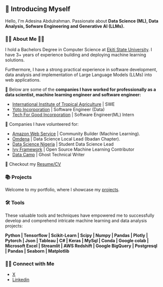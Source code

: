 ## 🙋 Introducing Myself
Hello, I'm Adesina Abdulrahman. Passionate about  **Data Science (ML), Data Analysis, Sofware Engineering and Generative AI (LLMs).** 

### 👨‍🎓 About Me 💼🎒
I hold a Bachelors Degree in Computer Science at [Ekiti State University](https://portal.eksu.ng/). I have 3+ years of experience building and deploying machine learning solutions. 

Furthermore, I have a strong practical experience in software development, data analysis and implementation of Large Language Models (LLMs) into web applications.

🔭 Below are some of the **companies I have worked for professionally as a data scientist, machine learning engineer and software engineer:**

  - [International Institute of Tropical Agriculture](https://www.iita.org/) | SWE
  - [Yoto Incorporation](https://find-and-update.company-information.service.gov.uk/company/09542062) | Software Engineer (Data)
  - [Tech For Good Incorporation](https://www.techforgoodinc.org/about) | Software Engineer(ML) Intern

🔭 Companies I have volunteered for:
  - [Amazon Web Service](https://aws.amazon.com/developer/community/community-builders/community-builders-directory/) | Community Builder (Machine Learning).
  - [Omdena](https://www.omdena.com/) | Data Science Local Lead (Ibadan Chapter).
  - [Data Science Nigeria](https://datasciencenigeria.org/) | Student Data Science Lead
  - [Ivy Framework](https://github.com/ivy-llc) | Open Source Machine Learning Contributor
  - [Data Camp](https://www.datacamp.com/) | Ghost Technical Writer

🔭 Checkout my [Resume/CV](https://drive.google.com/file/d/1lii8n3MELIBXtYK9-HZ4gfmRv3r7iE_2/view?usp=sharing)
### 📚 Projects
Welcome to my portfolio, where I showcase my [projects](https://github.com/AdesinaA/portfolio-directory/blob/main/readme.md).

### 🛠️ Tools
These valuable tools and techniques have empowered me to successfully develop and comprehend intricate machine learning and data analysis projects:

**Python | Tensorflow | Scikit-Learn | Scipy | Numpy | Pandas | Plotly | Pytorch | Json | Tableau | C# | Keras | MySql | Conda | Google colab | Microsoft Excel | Streamlit | AWS Redshift | Google BigQuery | Postgresql | Pandas | Seaborn | Matplotlib**

### 👋🏻 Connect with Me
- [X](https://x.com/adesinaa_)
- [Linkedin](https://linkedin.com/in/adesinaa)

